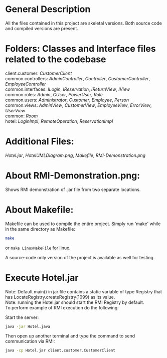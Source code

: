 # General Description

All the files contained in this project are skeletal versions.  Both source code and compiled versions are present.

# Folders: Classes and Interface files related to the codebase
client.customer: *CustomerClient*  
common.controllers: *AdminController*, *Controller*, *CustomerController*, *EmployeeController*  
common.interfaces: *ILogin*, *IReservation*, *IReturnView*, *IView*  
common.roles: *Admin*, *CUser*, *PowerUser*, *Role*  
common.users: *Administrator*, *Customer*, *Employee*, *Person*  
common.views: *AdminView*, *CustomerView*, *EmployeeView*, *ErrorView*, *UserView*  
common: *Room*  
hotel: *LoginImpl*, *RemoteOperation*, *ReservationImpl*

# Additional Files:
*Hotel.jar*, *HotelUMLDiagram.png*, *Makefile*, *RMI-Demonstration.png*

# About RMI-Demonstration.png:
Shows RMI demonstration of .jar file from two separate locations.

# About Makefile:
Makefile can be used to compile the entire project.  Simply run 'make' while in the same directory as Makefile:
```bash
make
```
or ```make LinuxMakeFile``` for linux.

A source-code only version of the project is available as well for testing.

# Execute Hotel.jar
Note: Default main() in jar file contains a static variable of type Registry that has LocateRegistry.createRegistry(1099) as its value.  
Note: running the Hotel.jar should start the RMI Registry by default.  
To perform example of RMI execution do the following:  

Start the server:
```bash
java -jar Hotel.java
```

Then open up another terminal and type the command to send communication via RMI:  
```bash
java -cp Hotel.jar client.customer.CustomerClient
```

